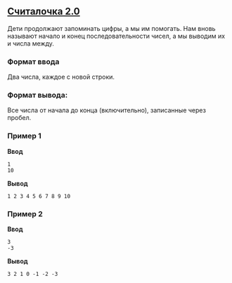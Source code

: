 ## [Считалочка 2.0](../../../solutions/2.3/23_d.py)

Дети продолжают запоминать цифры, а мы им помогать.
Нам вновь называют начало и конец последовательности чисел, а мы выводим их и числа между.

### Формат ввода

Два числа, каждое с новой строки.

### Формат вывода:

Все числа от начала до конца (включительно), записанные через пробел.

### Пример 1

**Ввод**
```plaintext
1
10
```

**Вывод**
```plaintext
1 2 3 4 5 6 7 8 9 10
```

### Пример 2

**Ввод**
```plaintext
3
-3
```

**Вывод**
```plaintext
3 2 1 0 -1 -2 -3
```